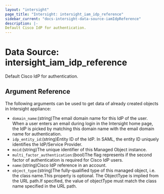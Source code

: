 ```yaml
---
layout: "intersight"
page_title: "Intersight: intersight_iam_idp_reference"
sidebar_current: "docs-intersight-data-source-iamIdpReference"
description: |-
Default Cisco IdP for authentication.
---
```


# Data Source: intersight_iam_idp_reference
Default Cisco IdP for authentication.
## Argument Reference
The following arguments can be used to get data of already created objects in Intersight appliance:
* `domain_name`:(string)The email domain name for this IdP of the user. When a user enters an email during login in the Intersight home page, the IdP is picked by matching this domain name with the email domain name for authentication.
* `idp_entity_id`:(string)Entity ID of the IdP. In SAML, the entity ID uniquely identifies the IdP/Service Provider.
* `moid`:(string)The unique identifier of this Managed Object instance.
* `multi_factor_authentication`:(bool)The flag represents if the second factor of authentication is required for Cisco IdP users.
* `name`:(string)Cisco IdP reference in an account.
* `object_type`:(string)The fully-qualified type of this managed object, i.e. the class name.This property is optional. The ObjectType is implied from the URL path.If specified, the value of objectType must match the class name specified in the URL path.
